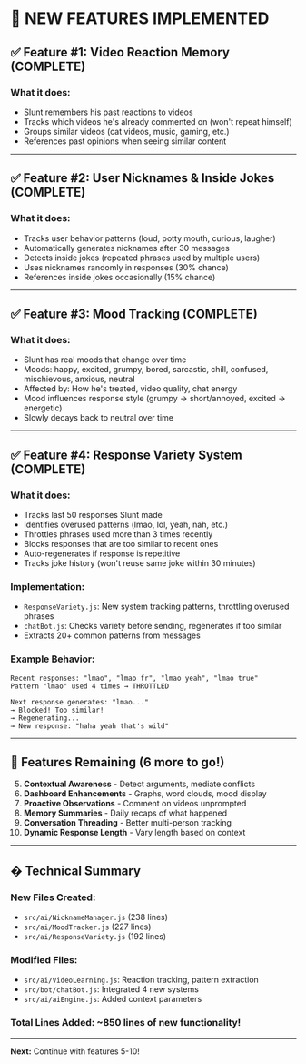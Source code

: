 # 🎉 NEW FEATURES IMPLEMENTED

## ✅ Feature #1: Video Reaction Memory (COMPLETE)

### What it does:
- Slunt remembers his past reactions to videos
- Tracks which videos he's already commented on (won't repeat himself)
- Groups similar videos (cat videos, music, gaming, etc.)
- References past opinions when seeing similar content

---

## ✅ Feature #2: User Nicknames & Inside Jokes (COMPLETE)

### What it does:
- Tracks user behavior patterns (loud, potty mouth, curious, laugher)
- Automatically generates nicknames after 30 messages
- Detects inside jokes (repeated phrases used by multiple users)
- Uses nicknames randomly in responses (30% chance)
- References inside jokes occasionally (15% chance)

---

## ✅ Feature #3: Mood Tracking (COMPLETE)

### What it does:
- Slunt has real moods that change over time
- Moods: happy, excited, grumpy, bored, sarcastic, chill, confused, mischievous, anxious, neutral
- Affected by: How he's treated, video quality, chat energy
- Mood influences response style (grumpy → short/annoyed, excited → energetic)
- Slowly decays back to neutral over time

---

## ✅ Feature #4: Response Variety System (COMPLETE)

### What it does:
- Tracks last 50 responses Slunt made
- Identifies overused patterns (lmao, lol, yeah, nah, etc.)
- Throttles phrases used more than 3 times recently
- Blocks responses that are too similar to recent ones
- Auto-regenerates if response is repetitive
- Tracks joke history (won't reuse same joke within 30 minutes)

### Implementation:
- `ResponseVariety.js`: New system tracking patterns, throttling overused phrases
- `chatBot.js`: Checks variety before sending, regenerates if too similar
- Extracts 20+ common patterns from messages

### Example Behavior:
```
Recent responses: "lmao", "lmao fr", "lmao yeah", "lmao true"
Pattern "lmao" used 4 times → THROTTLED

Next response generates: "lmao..."
→ Blocked! Too similar!
→ Regenerating...
→ New response: "haha yeah that's wild"
```

---

## 🎯 Features Remaining (6 more to go!)

5. **Contextual Awareness** - Detect arguments, mediate conflicts
6. **Dashboard Enhancements** - Graphs, word clouds, mood display  
7. **Proactive Observations** - Comment on videos unprompted
8. **Memory Summaries** - Daily recaps of what happened
9. **Conversation Threading** - Better multi-person tracking
10. **Dynamic Response Length** - Vary length based on context

---

## � Technical Summary

### New Files Created:
- `src/ai/NicknameManager.js` (238 lines)
- `src/ai/MoodTracker.js` (227 lines)
- `src/ai/ResponseVariety.js` (192 lines)

### Modified Files:
- `src/ai/VideoLearning.js`: Reaction tracking, pattern extraction
- `src/bot/chatBot.js`: Integrated 4 new systems
- `src/ai/aiEngine.js`: Added context parameters

### Total Lines Added: ~850 lines of new functionality!

---

**Next:** Continue with features 5-10!
